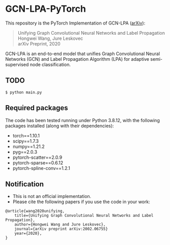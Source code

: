 # GCN-LPA-PyTorch
This repository is the PyTorch Implementation of GCN-LPA ([arXiv](https://arxiv.org/abs/2002.06755)):

> Unifying Graph Convolutional Neural Networks and Label Propagation  
> Hongwei Wang, Jure Leskovec  
> arXiv Preprint, 2020

GCN-LPA is an end-to-end model that unifies Graph Convolutional Neural Networks (GCN) and Label Propagation Algorithm (LPA) for adaptive semi-supervised node classification.

## TODO
```
$ python main.py
```

## Required packages

The code has been tested running under Python 3.8.12, with the following packages installed (along with their dependencies):
- torch==1.10.1
- scipy==1.7.3
- numpy==1.21.2
- pyg==2.0.3
- pytorch-scatter==2.0.9
- pytorch-sparse==0.6.12
- pytorch-spline-conv==1.2.1

## Notification
- This is not an official implementation.
- Please cite the following papers if you use the code in your work:
```
@article{wang2020unifying,
    title={Unifying Graph Convolutional Neural Networks and Label Propagation},
    author={Hongwei Wang and Jure Leskovec},
    journal={arXiv preprint arXiv:2002.06755}
    year={2020},
}
```